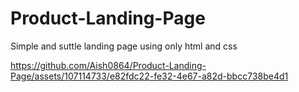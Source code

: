 # Product-Landing-Page

Simple and suttle landing page using only html and css



https://github.com/Aish0864/Product-Landing-Page/assets/107114733/e82fdc22-fe32-4e67-a82d-bbcc738be4d1





